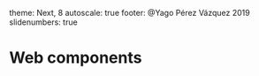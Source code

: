 theme: Next, 8
autoscale: true
footer: @Yago Pérez Vázquez 2019
slidenumbers: true

# Web components

